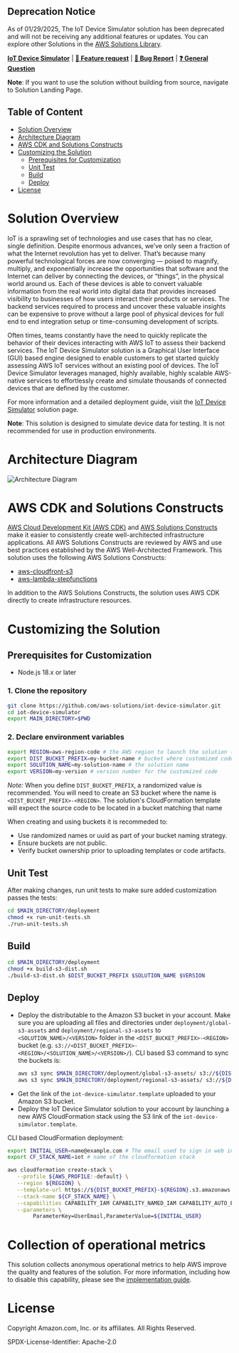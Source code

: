 ## Deprecation Notice

As of 01/29/2025, The IoT Device Simulator solution has been deprecated and will not be receiving any additional features or updates. You can explore other Solutions in the [AWS Solutions Library](https://aws.amazon.com/solutions/).

**[IoT Device Simulator](https://aws.amazon.com/solutions/implementations/iot-device-simulator/)** | **[🚧 Feature request](https://github.com/aws-solutions/iot-device-simulator/issues/new?assignees=&labels=enhancement&template=feature_request.md&title=)** | **[🐛 Bug Report](https://github.com/aws-solutions/iot-device-simulator/issues/new?assignees=&labels=bug&template=bug_report.md&title=)** | **[❓ General Question](https://github.com/aws-solutions/iot-device-simulator/issues/new?assignees=&labels=question&template=general_question.md&title=)**

**Note**: If you want to use the solution without building from source, navigate to Solution Landing Page.

## Table of Content
- [Solution Overview](#solution-overview)
- [Architecture Diagram](#architecture-diagram)
- [AWS CDK and Solutions Constructs](#aws-cdk-and-solutions-constructs)
- [Customizing the Solution](#customizing-the-solution)
  - [Prerequisites for Customization](#prerequisites-for-customization)
  - [Unit Test](#unit-test)
  - [Build](#build)
  - [Deploy](#deploy)
- [License](#license)

# Solution Overview
IoT is a sprawling set of technologies and use cases that has no clear, single definition. Despite enormous advances, we’ve only seen a fraction of what the Internet revolution has yet to deliver. That’s because many powerful technological forces are now converging — poised to magnify, multiply, and exponentially increase the opportunities that software and the Internet can deliver by connecting the devices, or “things”, in the physical world around us. Each of these devices is able to convert valuable information from the real world into digital data that provides increased visibility to businesses of how users interact their products or services. The backend services required to process and uncover these valuable insights can be expensive to prove without a large pool of physical devices for full end to end integration setup or time-consuming development of scripts.

Often times, teams constantly have the need to quickly replicate the behavior of their devices interacting with AWS IoT to assess their backend services. The IoT Device Simulator solution is a Graphical User Interface (GUI) based engine designed to enable customers to get started quickly assessing AWS IoT services without an existing pool of devices. The IoT Device Simulator leverages managed, highly available, highly scalable AWS-native services to effortlessly create and simulate thousands of connected devices that are defined by the customer.

For more information and a detailed deployment guide, visit the [IoT Device Simulator](https://aws.amazon.com/solutions/implementations/iot-device-simulator/) solution page.

**Note**: This solution is designed to simulate device data for testing. It is not recommended for use in production environments.

# Architecture Diagram
![Architecture Diagram](./architecture.png)

# AWS CDK and Solutions Constructs
[AWS Cloud Development Kit (AWS CDK)](https://aws.amazon.com/cdk/) and [AWS Solutions Constructs](https://aws.amazon.com/solutions/constructs/) make it easier to consistently create well-architected infrastructure applications. All AWS Solutions Constructs are reviewed by AWS and use best practices established by the AWS Well-Architected Framework. This solution uses the following AWS Solutions Constructs:
- [aws-cloudfront-s3](https://docs.aws.amazon.com/solutions/latest/constructs/aws-cloudfront-s3.html)
- [aws-lambda-stepfunctions](https://docs.aws.amazon.com/solutions/latest/constructs/aws-lambda-stepfunctions.html)

In addition to the AWS Solutions Constructs, the solution uses AWS CDK directly to create infrastructure resources.
# Customizing the Solution
## Prerequisites for Customization
- Node.js 18.x or later

### 1. Clone the repository
```bash
git clone https://github.com/aws-solutions/iot-device-simulator.git
cd iot-device-simulator
export MAIN_DIRECTORY=$PWD
```

### 2. Declare environment variables
```bash
export REGION=aws-region-code # the AWS region to launch the solution (e.g. us-east-1)
export DIST_BUCKET_PREFIX=my-bucket-name # bucket where customized code will reside, randomized name recommended
export SOLUTION_NAME=my-solution-name # the solution name
export VERSION=my-version # version number for the customized code
```
_Note:_ When you define `DIST_BUCKET_PREFIX`, a randomized value is recommended. You will need to create an S3 bucket where the name is `<DIST_BUCKET_PREFIX>-<REGION>`. The solution's CloudFormation template will expect the source code to be located in a bucket matching that name

When creating and using buckets it is recommeded to:
  - Use randomized names or uuid as part of your bucket naming strategy.
  - Ensure buckets are not public.
  - Verify bucket ownership prior to uploading templates or code artifacts.

## Unit Test
After making changes, run unit tests to make sure added customization passes the tests:
```bash
cd $MAIN_DIRECTORY/deployment
chmod +x run-unit-tests.sh
./run-unit-tests.sh
```

## Build
```bash
cd $MAIN_DIRECTORY/deployment
chmod +x build-s3-dist.sh
./build-s3-dist.sh $DIST_BUCKET_PREFIX $SOLUTION_NAME $VERSION
```

## Deploy

- Deploy the distributable to the Amazon S3 bucket in your account. Make sure you are uploading all files and directories under `deployment/global-s3-assets` and `deployment/regional-s3-assets` to `<SOLUTION_NAME>/<VERSION>` folder in the `<DIST_BUCKET_PREFIX>-<REGION>` bucket (e.g. `s3://<DIST_BUCKET_PREFIX>-<REGION>/<SOLUTION_NAME>/<VERSION>/`).
  CLI based S3 command to sync the buckets is:
  ```bash
  aws s3 sync $MAIN_DIRECTORY/deployment/global-s3-assets/ s3://${DIST_BUCKET_PREFIX}-${REGION}/${SOLUTION_NAME}/${VERSION}/
  aws s3 sync $MAIN_DIRECTORY/deployment/regional-s3-assets/ s3://${DIST_BUCKET_PREFIX}-${REGION}/${SOLUTION_NAME}/${VERSION}/
  ```
- Get the link of the `iot-device-simulator.template` uploaded to your Amazon S3 bucket.
- Deploy the IoT Device Simulator solution to your account by launching a new AWS CloudFormation stack using the S3 link of the `iot-device-simulator.template`.

CLI based CloudFormation deployment:

```bash
export INITIAL_USER=name@example.com # The email used to sign in web interface.
export CF_STACK_NAME=iot # name of the cloudformation stack

aws cloudformation create-stack \
   --profile ${AWS_PROFILE:-default} \
   --region ${REGION} \
   --template-url https://${DIST_BUCKET_PREFIX}-${REGION}.s3.amazonaws.com/${SOLUTION_NAME}/${VERSION}/iot-device-simulator.template \
   --stack-name ${CF_STACK_NAME} \
   --capabilities CAPABILITY_IAM CAPABILITY_NAMED_IAM CAPABILITY_AUTO_EXPAND \
   --parameters \
        ParameterKey=UserEmail,ParameterValue=${INITIAL_USER}

```


# Collection of operational metrics
This solution collects anonymous operational metrics to help AWS improve the quality and features of the solution. For more information, including how to disable this capability, please see the [implementation guide](https://docs.aws.amazon.com/solutions/latest/iot-device-simulator/operational-metrics.html).

# License
Copyright Amazon.com, Inc. or its affiliates. All Rights Reserved.

SPDX-License-Identifier: Apache-2.0